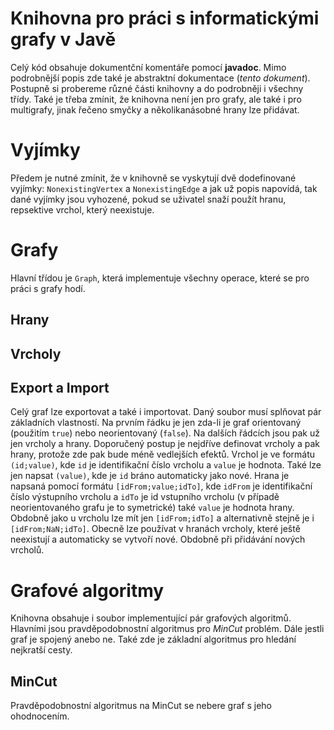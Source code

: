 # Knihovna pro práci s informatickými grafy v Javě

Celý kód obsahuje dokumentční komentáře pomocí **javadoc**. Mimo podrobnější popis zde také je abstraktní dokumentace (*tento dokument*). Postupně si probereme různé části knihovny a do podrobněji i všechny třídy. Také je třeba zmínit, že knihovna není jen pro grafy, ale také i pro multigrafy, jinak řečeno smyčky a několikanásobné hrany lze přidávat.

# Vyjímky

Předem je nutné zmínit, že v knihovně se vyskytují dvě dodefinované vyjímky: `NonexistingVertex` a `NonexistingEdge` a jak už popis napovídá, tak dané vyjímky jsou vyhozené, pokud se uživatel snaží použít hranu, repsektive vrchol, který neexistuje.

# Grafy

Hlavní třídou je `Graph`, která implementuje všechny operace, které se pro práci s grafy hodí.

## Hrany

## Vrcholy

## Export a Import

Celý graf lze exportovat a také i importovat. Daný soubor musí splňovat pár základních vlastností. Na prvním řádku je jen zda-li je graf orientovaný (použitím `true`) nebo neorientovaný (`false`). Na dalších řádcích jsou pak už jen vrcholy a hrany. Doporučený postup je nejdříve definovat vrcholy a pak hrany, protože zde pak bude méně vedlejších efektů. Vrchol je ve formátu `(id;value)`, kde `id` je identifikační číslo vrcholu a `value` je hodnota. Také lze jen napsat `(value)`, kde je `id` bráno automaticky jako nové. Hrana je napsaná pomocí  formátu `[idFrom;value;idTo]`, kde `idFrom` je identifikační číslo výstupního vrcholu a `idTo` je id vstupního vrcholu (v případě neorientovaného grafu je to symetrické) také `value` je hodnota hrany. Obdobně jako u vrcholu lze mít jen `[idFrom;idTo]` a alternativně stejně je i `[idFrom;NaN;idTo]`. Obecně lze používat v hranách vrcholy, které ještě neexistují a automaticky se vytvoří nové. Obdobně při přidávání nových vrcholů.

# Grafové algoritmy

Knihovna obsahuje i soubor implementující pár grafových algoritmů. Hlavními jsou pravděpodobnostní algoritmus pro *MinCut* problém. Dále jestli graf je spojený anebo ne. Také zde je základní algoritmus pro hledání nejkratší cesty.

## MinCut

Pravděpodobnostní algoritmus na MinCut se nebere graf s jeho ohodnocením.
